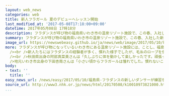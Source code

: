 ```yaml
---
layout: web_news
categories: web
title: 新人フラガール 夏のデビューへレッスン開始
last_modified_at: '2017-05-08T17:18:00+09:00'
datetime: 2017年05月08日 17時18分
description: フラダンスが呼び物の福島県いわき市の温泉リゾート施設で、この春、入社した新人フラガールたちが、夏のデビューに向けてレッスンを始めました。
summary: フラダンスが呼び物の福島県いわき市の温泉リゾート施設で、この春、入社した新人フラガールたちが、夏のデビューに向けてレッスンを始めました。
image_url: https://newswebeasy.github.io/ja/news/web/image/2017/05/10/k10010973821000.jpg
more: フラダンスが呼び物になっているいわき市にある温泉リゾート施設には、ことし、福島県の内外から１２人がフラガールとして入社しました。<br /><br />入社から１か月間は施設の業務などを学ぶ通常の社員研修を受けていましたが、８月の初舞台に向け、８日から、フラダンスの本格的なレッスンが始まり、音楽に合わせて、体の動かし方やステップなどを練習しました。<br
  /><br />新人たちにはフラダンスの経験者が多く、慣れた様子でしたが、毛糸のロープを使ったニュージーランドのダンスはなかなかうまく踊れず、講師の指導に聞き入っていました。<br
  /><br />秋田県出身の阿部真菜美さんは「久しぶりに体を動かして楽しかったです。頑張って８月のデビューを迎え、私の出身の秋田の人にも見に来てほしい」と話していました。<br
  />地元いわき市出身の下田杏南さんは「小さい頃からフラガールは憧れでした。慣れないことも多いですが必死に頑張りたいです」と話していました。
body:
- text: ''
  title: ''
easy_news_url: /news/easy/2017/05/10/福島県-フラダンスの新しいダンサーが練習を始める/
source_url: http://www3.nhk.or.jp/news/html/20170508/k10010973821000.html
...
```

